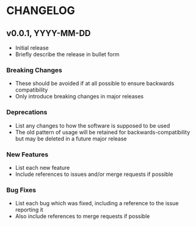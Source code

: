 # CHANGELOG


## v0.0.1, YYYY-MM-DD

- Initial release
- Briefly describe the release in bullet form

### Breaking Changes

- These should be avoided if at all possible to ensure backwards compatibility
- Only introduce breaking changes in major releases

### Deprecations

- List any changes to how the software is supposed to be used
- The old pattern of usage will be retained for backwards-compatibility but may
  be deleted in a future major release

### New Features

- List each new feature
- Include references to issues and/or merge requests if possible

### Bug Fixes

- List each bug which was fixed, including a reference to the issue reporting it
- Also include references to merge requests if possible

